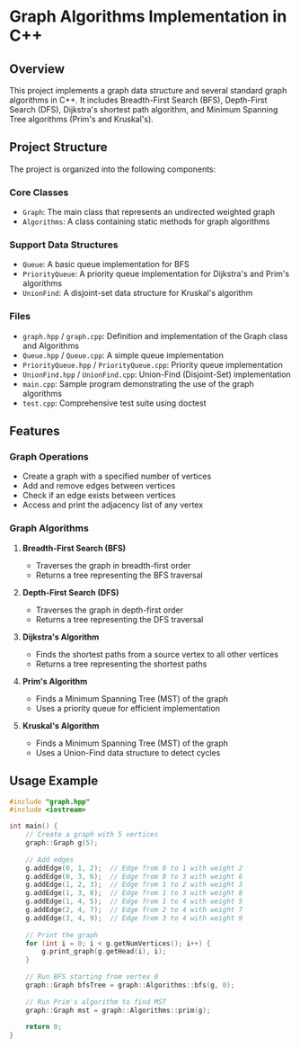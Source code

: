 # Graph Algorithms Implementation in C++

## Overview
This project implements a graph data structure and several standard graph algorithms in C++. It includes Breadth-First Search (BFS), Depth-First Search (DFS), Dijkstra's shortest path algorithm, and Minimum Spanning Tree algorithms (Prim's and Kruskal's).


## Project Structure
The project is organized into the following components:

### Core Classes
- `Graph`: The main class that represents an undirected weighted graph
- `Algorithms`: A class containing static methods for graph algorithms

### Support Data Structures
- `Queue`: A basic queue implementation for BFS
- `PriorityQueue`: A priority queue implementation for Dijkstra's and Prim's algorithms
- `UnionFind`: A disjoint-set data structure for Kruskal's algorithm

### Files
- `graph.hpp` / `graph.cpp`: Definition and implementation of the Graph class and Algorithms
- `Queue.hpp` / `Queue.cpp`: A simple queue implementation
- `PriorityQueue.hpp` / `PriorityQueue.cpp`: Priority queue implementation
- `UnionFind.hpp` / `UnionFind.cpp`: Union-Find (Disjoint-Set) implementation
- `main.cpp`: Sample program demonstrating the use of the graph algorithms
- `test.cpp`: Comprehensive test suite using doctest

## Features

### Graph Operations
- Create a graph with a specified number of vertices
- Add and remove edges between vertices
- Check if an edge exists between vertices
- Access and print the adjacency list of any vertex

### Graph Algorithms
1. **Breadth-First Search (BFS)**
   - Traverses the graph in breadth-first order
   - Returns a tree representing the BFS traversal

2. **Depth-First Search (DFS)**
   - Traverses the graph in depth-first order
   - Returns a tree representing the DFS traversal

3. **Dijkstra's Algorithm**
   - Finds the shortest paths from a source vertex to all other vertices
   - Returns a tree representing the shortest paths

4. **Prim's Algorithm**
   - Finds a Minimum Spanning Tree (MST) of the graph
   - Uses a priority queue for efficient implementation

5. **Kruskal's Algorithm**
   - Finds a Minimum Spanning Tree (MST) of the graph
   - Uses a Union-Find data structure to detect cycles

## Usage Example
```cpp
#include "graph.hpp"
#include <iostream>

int main() {
    // Create a graph with 5 vertices
    graph::Graph g(5);
    
    // Add edges
    g.addEdge(0, 1, 2);  // Edge from 0 to 1 with weight 2
    g.addEdge(0, 3, 6);  // Edge from 0 to 3 with weight 6
    g.addEdge(1, 2, 3);  // Edge from 1 to 2 with weight 3
    g.addEdge(1, 3, 8);  // Edge from 1 to 3 with weight 8
    g.addEdge(1, 4, 5);  // Edge from 1 to 4 with weight 5
    g.addEdge(2, 4, 7);  // Edge from 2 to 4 with weight 7
    g.addEdge(3, 4, 9);  // Edge from 3 to 4 with weight 9
    
    // Print the graph
    for (int i = 0; i < g.getNumVertices(); i++) {
        g.print_graph(g.getHead(i), i);
    }
    
    // Run BFS starting from vertex 0
    graph::Graph bfsTree = graph::Algorithms::bfs(g, 0);
    
    // Run Prim's algorithm to find MST
    graph::Graph mst = graph::Algorithms::prim(g);
    
    return 0;
}
```